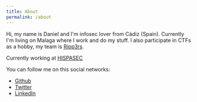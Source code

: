 ```yaml
---
title: About
permalink: /about
---
```


Hi, my name is Daniel and I'm infosec lover from Cádiz (Spain). Currently I'm living on Malaga where I work and do my stuff. I also participate in CTFs as a hobby, my team is [Ripp3rs](https://ctftime.org/team/50984).

Currently working at [HISPASEC](https://www.hispasec.com/)

You can follow me on this social networks:

*	[Github](https://github.com/sysdevploit)
*	[Twitter](https://twitter.com/devploit)
*	[LinkedIn](https://www.linkedin.com/in/daniel-pua/)
